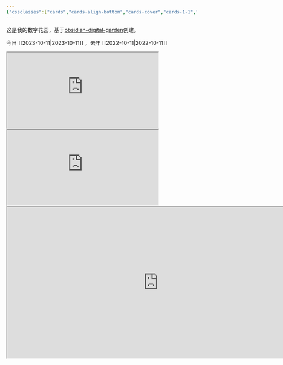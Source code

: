 ```yaml
---
{"cssclasses":["cards","cards-align-bottom","cards-cover","cards-1-1","table-max","cards-cols-3"],"dg-home":true,"dg-publish":true,"permalink":"/Digital Garden Home/","tags":["gardenEntry"],"dgPassFrontmatter":true,"noteIcon":""}
---
```


这是我的数字花园，基于[obsidian-digital-garden](https://github.com/oleeskild/obsidian-digital-garden)创建。

今日 [[2023-10-11\|2023-10-11]] ，去年 [[2022-10-11\|2022-10-11]]

<iframe src="https://cn.widgetstore.net/view/index.html?q=6d85a2b962c6cb270f16f0f63568ed50.1caddbb2638358d20100de3558e76d7d" width="400px" height="200px"></iframe>
 <iframe src="https://cn.widgetstore.net/view/index.html?q=e420754464a3777c0001c4ee2c8af489.b9944c06652657080000131f4c8314b5" width="400px" height="200px"></iframe>
<iframe src="https://swg.notion.pet/s/bg-52ba22a0638359e600f7268772fae5c4" width="800px" height="400px"></iframe>